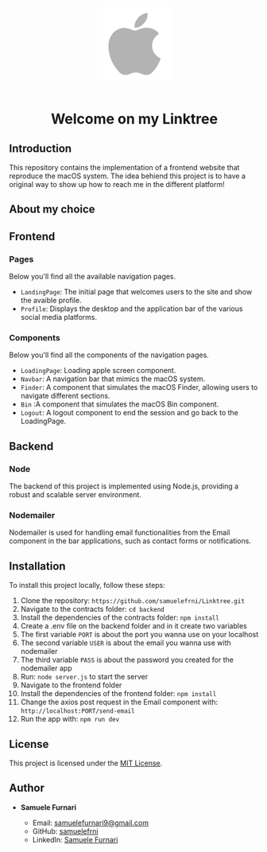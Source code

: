 <div align="center"><img src="./frontend/public/favicon.png" width="150px"></div>
<br />
<div align="center">
  <h1 align="center">Welcome on my Linktree</h1>
</div>

## Introduction

This repository contains the implementation of a frontend website that reproduce the macOS system. The idea behiend this project is to have a original way to show up how to reach me in the different platform!

## About my choice

## Frontend

### Pages

Below you'll find all the available navigation pages.

- `LandingPage`: The initial page that welcomes users to the site and show the avaible profile.
- `Profile`: Displays the desktop and the application bar of the various social media platforms.

### Components

Below you'll find all the components of the navigation pages.

- `LoadingPage`: Loading apple screen component.
- `Navbar`: A navigation bar that mimics the macOS system.
- `Finder`: A component that simulates the macOS Finder, allowing users to navigate different sections.
- `Bin` :A component that simulates the macOS Bin component.
- `Logout`: A logout component to end the session and go back to the LoadingPage.

## Backend

### Node

The backend of this project is implemented using Node.js, providing a robust and scalable server environment.

### Nodemailer

Nodemailer is used for handling email functionalities from the Email component in the bar applications, such as contact forms or notifications.

## Installation

To install this project locally, follow these steps:

1. Clone the repository: `https://github.com/samuelefrni/Linktree.git`
2. Navigate to the contracts folder: `cd backend`
3. Install the dependencies of the contracts folder: `npm install`
4. Create a .env file on the backend folder and in it create two variables
5. The first variable `PORT` is about the port you wanna use on your localhost
6. The second variable `USER` is about the email you wanna use with nodemailer
7. The third variable `PASS` is about the password you created for the nodemailer app
8. Run: `node server.js` to start the server
9. Navigate to the frontend folder
10. Install the dependencies of the frontend folder: `npm install`
11. Change the axios post request in the Email component with: `http://localhost:PORT/send-email`
12. Run the app with: `npm run dev`

## License

This project is licensed under the [MIT License](https://opensource.org/licenses/MIT).

## Author

- **Samuele Furnari**

  - Email: samuelefurnari9@gmail.com
  - GitHub: [samuelefrni](https://github.com/samuelefrni)
  - LinkedIn: [Samuele Furnari](https://www.linkedin.com/in/samuele-furnari-a37567220/)

